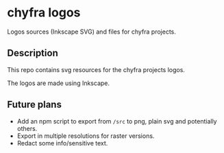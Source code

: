 # chyfra logos

Logos sources (Inkscape SVG) and files for chyfra projects.

## Description

This repo contains svg resources for the chyfra projects logos.

The logos are made using Inkscape.

## Future plans

- Add an npm script to export from `/src` to png, plain svg and potentially others.
- Export in multiple resolutions for raster versions.
- Redact some info/sensitive text.
